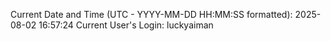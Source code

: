 Current Date and Time (UTC - YYYY-MM-DD HH:MM:SS formatted): 2025-08-02 16:57:24
Current User's Login: luckyaiman
